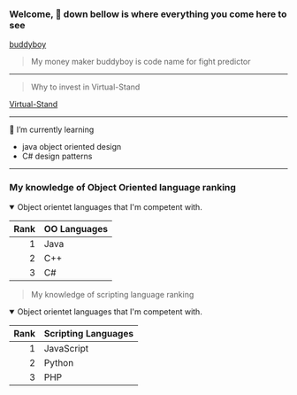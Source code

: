 ### Welcome, 👋 down bellow is where everything you come here to see

 [buddyboy](https://github.com/wilmer88/buddyboy/)
 > My money maker
   buddyboy is code name for fight predictor


---
 > Why to invest in Virtual-Stand
 
 [Virtual-Stand](https://github.com/wilmer88/taco-stand/)
 
---
🌱 I’m currently learning 
- java object oriented design
- C# design patterns


---
### My knowledge of Object Oriented language ranking 

<details open>
<summary>Object orientet languages that I'm competent with.</summary> 

| Rank | OO Languages  |
|-----:|---------------|
|     1|    Java       |
|     2|    C++        |
|     3|    C#         |

</details>


> My knowledge of scripting language ranking 

<details open>
<summary>Object orientet languages that I'm competent with.</summary> 

| Rank | Scripting Languages  |
|-----:|---------------|
|     1|    JavaScript |
|     2|    Python     |
|     3|    PHP        |

</details>



<!--
**wilmer88/wilmer88** is a ✨ _special_ ✨ repository because its `README.md` (this file) appears on your GitHub profile.

Here are some ideas to get you started:

- 🔭 I’m currently working on ...
- 🌱 I’m currently learning ...
- 👯 I’m looking to collaborate on ...
- 🤔 I’m looking for help with ...
- 💬 Ask me about ...
- 📫 How to reach me: ...
- 😄 Pronouns: ...
- ⚡ Fun fact: ...
-->
